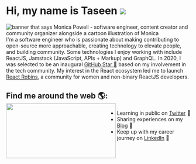# Hi, my name is Taseen ![](https://user-images.githubusercontent.com/18350557/176309783-0785949b-9127-417c-8b55-ab5a4333674e.gif)

<img src="https://raw.githubusercontent.com/M0nica/M0nica/master/gh-header-image-cropped.png" alt="banner that says Monica Powell - software engineer, content creator and community organizer alongside a cartoon illustration of Monica">
I'm a software engineer who is passionate about making contributing to open-source more approachable, creating technology to elevate people, and building community. Some technologies I enjoy working with include ReactJS, Jamstack (JavaScript, APIs + Markup) and GraphQL. In 2020, I was selected to be an inaugural <a href="https://stars.github.com/">GitHub Star 🌟</a> based on my involvement in the tech community.  My interest in the React ecosystem led me to launch <a href="https://www.reactrobins.com/">React Robins</a>, a community for women and non-binary ReactJS developers.


## Find me around the web 🌎: <a href="https://tanvir.io/"><img align="left" width="300" height="150" src="https://iili.io/JnqUZlV.gif?raw=true"></a>
- Learning in public on <a href="https://twitter.com/dopetanvir">Twitter</a> 🐤
- Sharing experiences on my <a href="https://tanvir.io/blog"> Blog</a> 🏓
- Keep up with my career journey on <a href="https://www.linkedin.com/in/taseen-tanvir/">LinkedIn</a> 💼
